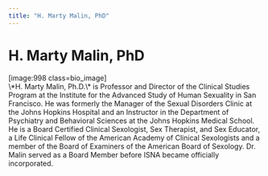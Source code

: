 ```yaml
---
title: "H. Marty Malin, PhD"
---
```


# H. Marty Malin, PhD

<p>[image:998 class=bio_image]  <br />
\*H. Marty Malin, Ph.D.\* is Professor and Director of the Clinical Studies Program at the Institute for the Advanced Study of Human Sexuality in San Francisco. He was formerly the Manager of the Sexual Disorders Clinic at the Johns Hopkins Hospital and an Instructor in the Department of Psychiatry and Behavioral Sciences at the Johns Hopkins Medical School. He is a Board Certified Clinical Sexologist, Sex Therapist, and Sex Educator, a Life Clinical Fellow of the American Academy of Clinical Sexologists and a member of the Board of Examiners of the American Board of Sexology. Dr. Malin served as a Board Member before <span class="caps">ISNA</span> became officially incorporated.</p>